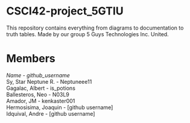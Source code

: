 # CSCI42-project_5GTIU
This repository contains everything from diagrams to documentation to truth tables. Made by our group 5 Guys Technologies Inc. United.

# Members
_Name - github_username_ \
Sy, Star Neptune R. - Neptuneee11 \
Gagalac, Albert - is_potions \
Ballesteros, Neo - N03L9 \
Amador, JM - kenkaster001 \
Hermosisima, Joaquin - [github username] \
Idquival, Andre - [github username]
